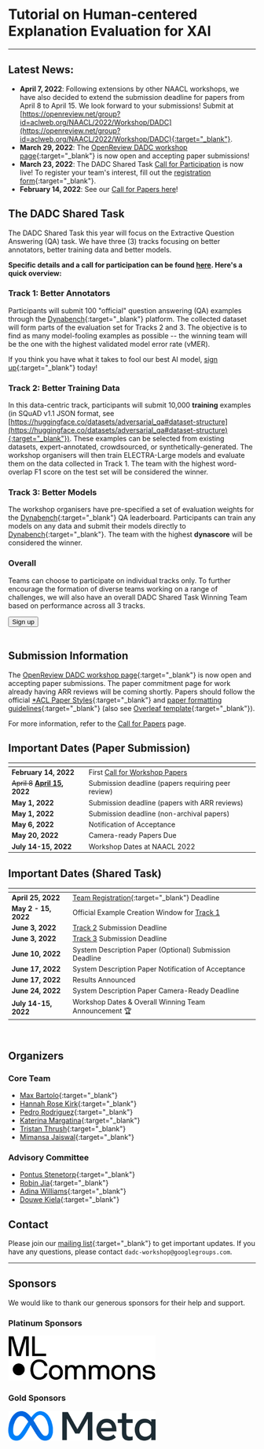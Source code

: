 # Tutorial on Human-centered Explanation Evaluation for XAI
-----------------------------------------------------------------------------

## Latest News: 
* **April 7, 2022**: Following extensions by other NAACL workshops, we have also decided to extend the submission deadline for papers from April 8 to April 15. We look forward to your submissions! Submit at [https://openreview.net/group?id=aclweb.org/NAACL/2022/Workshop/DADC](https://openreview.net/group?id=aclweb.org/NAACL/2022/Workshop/DADC){:target="_blank"}. 
* **March 29, 2022**: The [OpenReview DADC workshop page](https://openreview.net/group?id=aclweb.org/NAACL/2022/Workshop/DADC){:target="_blank"} is now open and accepting paper submissions!
* **March 23, 2022**: The DADC Shared Task [Call for Participation](/shared-task.html) is now live! To register your team's interest, fill out the [registration form](https://docs.google.com/forms/d/e/1FAIpQLSfKXEFdkgkvxzZfvtT7EXhmzHjpzTYldca76Fd4P8APfvyGBA/viewform){:target="_blank"}.
* **February 14, 2022**: See our [Call for Papers here](/call-for-papers.html)!

## The DADC Shared Task
The DADC Shared Task this year will focus on the Extractive Question Answering (QA) task. We have three (3) tracks focusing on better annotators, better training data and better models.

**Specific details and a call for participation can be found [here](/shared-task.html). Here's a quick overview:** 

### Track 1: Better Annotators
Participants will submit 100 "official" question answering (QA) examples through the [Dynabench](https://dynabench.org/tasks/qa){:target="_blank"} platform. The collected dataset will form parts of the evaluation set for Tracks 2 and 3. The objective is to find as many model-fooling examples as possible -- the winning team will be the one with the highest validated model error rate (vMER).

If you think you have what it takes to fool our best AI model, [sign up](https://docs.google.com/forms/d/e/1FAIpQLSfKXEFdkgkvxzZfvtT7EXhmzHjpzTYldca76Fd4P8APfvyGBA/viewform){:target="_blank"} today!

### Track 2: Better Training Data
In this data-centric track, participants will submit 10,000 **training** examples (in SQuAD v1.1 JSON format, see [https://huggingface.co/datasets/adversarial_qa#dataset-structure](https://huggingface.co/datasets/adversarial_qa#dataset-structure){:target="_blank"}). These examples can be selected from existing datasets, expert-annotated, crowdsourced, or synthetically-generated. The workshop organisers will then train ELECTRA-Large models and evaluate them on the data collected in Track 1. The team with the highest word-overlap F1 score on the test set will be considered the winner.    

### Track 3: Better Models
The workshop organisers have pre-specified a set of evaluation weights for the [Dynabench](https://dynabench.org/tasks/qa){:target="_blank"} QA leaderboard. Participants can train any models on any data and submit their models directly to [Dynabench](https://dynabench.org/tasks/qa){:target="_blank"}. The team with the highest **dynascore** will be considered the winner.

### Overall
Teams can choose to participate on individual tracks only. To further encourage the formation of diverse teams working on a range of challenges, we will also have an overall DADC Shared Task Winning Team based on performance across all 3 tracks.

<form action="https://docs.google.com/forms/d/e/1FAIpQLSfKXEFdkgkvxzZfvtT7EXhmzHjpzTYldca76Fd4P8APfvyGBA/viewform" method="get" target="_blank"><button class="btn btn-success" type="submit">Sign up</button></form>
<br />

## Submission Information

The [OpenReview DADC workshop page](https://openreview.net/group?id=aclweb.org/NAACL/2022/Workshop/DADC){:target="_blank"} is now open and accepting paper submissions. 
The paper commitment page for work already having ARR reviews will be coming shortly.
Papers should follow the official [*ACL Paper Styles](https://github.com/acl-org/acl-style-files){:target="_blank"} and [paper formatting guidelines](https://acl-org.github.io/ACLPUB/formatting.html#paper-format){:target="_blank"} (also see [Overleaf template](https://www.overleaf.com/read/crtcwgxzjskr){:target="_blank"}).

For more information, refer to the [Call for Papers](/call-for-papers.html) page.
<br />

## Important Dates (Paper Submission)

| <!-- -->                                         | <!-- -->                                               |
| :----------------------------------------------- | :----------------------------------------------------- |
| **February 14, 2022**                            | First [Call for Workshop Papers](call-for-papers.html) |
| <del>April 8</del> **<ins>April 15</ins>, 2022** | Submission deadline (papers requiring peer review)     |
| **May 1, 2022**                                  | Submission deadline (papers with ARR reviews)          |
| **May 1, 2022**                                  | Submission deadline (non-archival papers)              |
| **May 6, 2022**                                  | Notification of Acceptance                             |
| **May 20, 2022**                                 | Camera-ready Papers Due                                |
| **July 14-15, 2022**                             | Workshop Dates at NAACL 2022                           |

## Important Dates (Shared Task)

| <!-- -->             | <!-- -->                                                                                                                                            |
| :------------------- | :-------------------------------------------------------------------------------------------------------------------------------------------------- |
| **April 25, 2022**   | [Team Registration](https://docs.google.com/forms/d/e/1FAIpQLSfKXEFdkgkvxzZfvtT7EXhmzHjpzTYldca76Fd4P8APfvyGBA/viewform){:target="_blank"} Deadline |
| **May 2 - 15, 2022** | Official Example Creation Window for [Track 1](/shared-task.html#track-1-better-annotators)                                                         |
| **June 3, 2022**     | [Track 2](/shared-task.html#track-2-better-training-data) Submission Deadline                                                                       |
| **June 3, 2022**     | [Track 3](/shared-task.html#track-3-better-models) Submission Deadline                                                                              |
| **June 10, 2022**    | System Description Paper (Optional) Submission Deadline                                                                                             |
| **June 17, 2022**    | System Description Paper Notification of Acceptance                                                                                                 |
| **June 17, 2022**    | Results Announced                                                                                                                                   |
| **June 24, 2022**    | System Description Paper Camera-Ready Deadline                                                                                                      |
| **July 14-15, 2022** | Workshop Dates & Overall Winning Team Announcement 🏆                                                                                                |

<br />


## Organizers


### Core Team

* [Max Bartolo](http://bartolo.ai/){:target="_blank"}
* [Hannah Rose Kirk](https://www.hannahrosekirk.com/){:target="_blank"}
* [Pedro Rodriguez](https://www.pedro.ai){:target="_blank"}
* [Katerina Margatina](https://katerinamargatina.github.io/){:target="_blank"}
* [Tristan Thrush](http://www.tristanthrush.com/){:target="_blank"}
* [Mimansa Jaiswal](https://mimansajaiswal.github.io/){:target="_blank"}

### Advisory Committee

* [Pontus Stenetorp](https://pontus.stenetorp.se/){:target="_blank"}
* [Robin Jia](https://robinjia.github.io/){:target="_blank"}
* [Adina Williams](https://wp.nyu.edu/adinawilliams/){:target="_blank"}
* [Douwe Kiela](https://douwekiela.github.io/){:target="_blank"}

[//]: # (### Program Committee)

[//]: # ()
[//]: # (* Shi Feng)

[//]: # (* Paul Röttger)

[//]: # (* Chen Zhao)

[//]: # (* Maharshi Gor)

[//]: # (* Johnny Wei)

[//]: # (* Maximilian Mozes)

[//]: # (* Joe Barrow)

[//]: # (* Yixin Nie)

[//]: # (* Candace Ross)

[//]: # (* Mohit Bansal)

[//]: # (* Bertram Vidgen)

[//]: # (* Scott Hale)

[//]: # (* Zeerak Talat)

[//]: # (* Amanpreet Singh)

[//]: # (* Atticus Geiger)

[//]: # (* Christopher Potts)

[//]: # (* Ethan Perez)

[//]: # (* Scott Yih)

[//]: # (* Sebastian Riedel)

[//]: # (* Eric Wallace)

[//]: # (* Joao Sedoc)

[//]: # (* John P. Lalor)

[//]: # (* Phu Mon Htut)

## Contact

Please join our [mailing list](https://groups.google.com/u/0/g/dadc-workshop){:target="_blank"} to get important updates. If you have any questions, please contact `dadc-workshop@googlegroups.com`.

<hr />

## Sponsors
We would like to thank our generous sponsors for their help and support.

### Platinum Sponsors

<a href="https://mlcommons.org/en/" target="_blank"><img src="/img/mlc_logo.png" width="300px" /></a>

### Gold Sponsors

<a href="https://ai.facebook.com/" target="_blank"><img src="/img/meta_logo.png"  width="300px"/></a>
